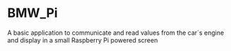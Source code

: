 # BMW_Pi

A basic application to communicate and read values from the car´s engine and display in a small Raspberry Pi powered screen
